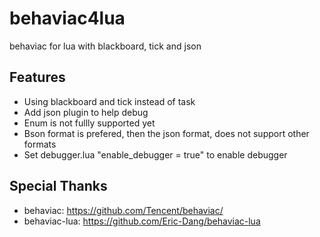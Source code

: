 # behaviac4lua

behaviac for lua with blackboard, tick and json

## Features

- Using blackboard and tick instead of task
- Add json plugin to help debug
- Enum is not fullly supported yet
- Bson format is prefered, then the json format, does not support other formats
- Set debugger.lua "enable_debugger = true" to enable debugger

## Special Thanks

- behaviac: https://github.com/Tencent/behaviac/
- behaviac-lua: https://github.com/Eric-Dang/behaviac-lua